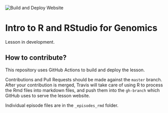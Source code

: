 ![Build and Deploy Website](https://github.com/datacarpentry/genomics-r-intro/workflows/Build%20and%20Deploy%20Website/badge.svg)

# Intro to R and RStudio for Genomics

Lesson in development.

## How to contribute?

This repository uses GitHub Actions to build and deploy the lesson.

Contributions and Pull Requests should be made against the `master` branch. After your contribution is merged, Travis will take care of using R to process the Rmd files into markdown files, and push them into the `gh-branch` which GitHub uses to serve the lesson website.

Individual episode files are in the `_episodes_rmd` folder.

